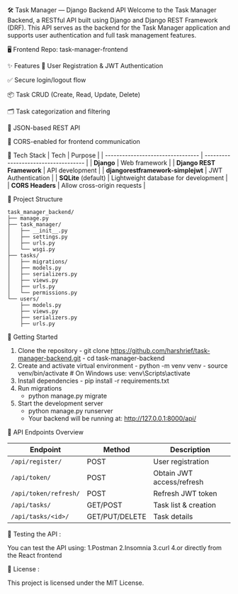 🛠️ Task Manager — Django Backend API
Welcome to the Task Manager Backend, a RESTful API built using Django and Django REST Framework (DRF). This API serves as the backend for the Task Manager application and supports user authentication and full task management features.

🖥️ Frontend Repo: task-manager-frontend

✨ Features
🔐 User Registration & JWT Authentication

✅ Secure login/logout flow

📦 Task CRUD (Create, Read, Update, Delete)

🗂️ Task categorization and filtering

📄 JSON-based REST API

🔄 CORS-enabled for frontend communication

🧱 Tech Stack
| Tech                              | Purpose                              |
| --------------------------------- | ------------------------------------ |
| **Django**                        | Web framework                        |
| **Django REST Framework**         | API development                      |
| **djangorestframework-simplejwt** | JWT Authentication                   |
| **SQLite** (default)              | Lightweight database for development |
| **CORS Headers**                  | Allow cross-origin requests          |

📂 Project Structure
```
task_manager_backend/
├── manage.py
├── task_manager/
│   ├── __init__.py
│   ├── settings.py
│   ├── urls.py
│   └── wsgi.py
├── tasks/
│   ├── migrations/
│   ├── models.py
│   ├── serializers.py
│   ├── views.py
│   ├── urls.py
│   └── permissions.py
└── users/
    ├── models.py
    ├── views.py
    ├── serializers.py
    ├── urls.py
```

🚀 Getting Started
1. Clone the repository
       - git clone https://github.com/harshrief/task-manager-backend.git
       - cd task-manager-backend
2. Create and activate virtual environment
       - python -m venv venv
       - source venv/bin/activate  # On Windows use: venv\Scripts\activate
3. Install dependencies
       - pip install -r requirements.txt
4. Run migrations
      - python manage.py migrate
5. Start the development server
      - python manage.py runserver
      - Your backend will be running at: http://127.0.0.1:8000/api/

🔐 API Endpoints Overview

| Endpoint              | Method         | Description               |
| --------------------- | -------------- | ------------------------- |
| `/api/register/`      | POST           | User registration         |
| `/api/token/`         | POST           | Obtain JWT access/refresh |
| `/api/token/refresh/` | POST           | Refresh JWT token         |
| `/api/tasks/`         | GET/POST       | Task list & creation      |
| `/api/tasks/<id>/`    | GET/PUT/DELETE | Task details              |

🧪 Testing the API :

You can test the API using:
1.Postman
2.Insomnia
3.curl
4.or directly from the React frontend

📝 License :

This project is licensed under the MIT License.



